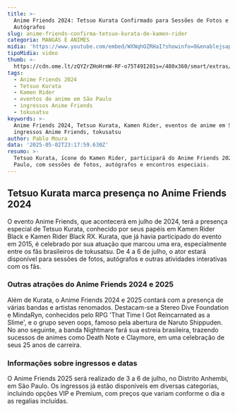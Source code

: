 ```yaml
---
title: >-
  Anime Friends 2024: Tetsuo Kurata Confirmado para Sessões de Fotos e
  Autógrafos
slug: anime-friends-confirma-tetsuo-kurata-de-kamen-rider
categoria: MANGÁS E ANIMES
midia: 'https://www.youtube.com/embed/WXNqhOZRHaI?showinfo=0&enablejsapi=1'
tipoMidia: video
thumb: >-
  https://cdn.ome.lt/zQYZrZHoHrmW-RF-o75T49I20Is=/480x360/smart/extras/conteudos/Design_sem_nome_-_2025-05-02T193910.551.png
tags:
  - Anime Friends 2024
  - Tetsuo Kurata
  - Kamen Rider
  - eventos de anime em São Paulo
  - ingressos Anime Friends
  - tokusatsu
keywords: >-
  Anime Friends 2024, Tetsuo Kurata, Kamen Rider, eventos de anime em São Paulo,
  ingressos Anime Friends, tokusatsu
author: Pablo Moura
data: '2025-05-02T23:17:59.630Z'
resumo: >-
  Tetsuo Kurata, ícone do Kamen Rider, participará do Anime Friends 2024 em São
  Paulo, com sessões de fotos, autógrafos e encontros especiais.
---
```


## Tetsuo Kurata marca presença no Anime Friends 2024

O evento Anime Friends, que acontecerá em julho de 2024, terá a presença especial de Tetsuo Kurata, conhecido por seus papéis em Kamen Rider Black e Kamen Rider Black RX. Kurata, que já havia participado do evento em 2015, é celebrado por sua atuação que marcou uma era, especialmente entre os fãs brasileiros de tokusatsu. De 4 a 6 de julho, o ator estará disponível para sessões de fotos, autógrafos e outras atividades interativas com os fãs.

### Outras atrações do Anime Friends 2024 e 2025

Além de Kurata, o Anime Friends 2024 e 2025 contará com a presença de várias bandas e artistas renomados. Destacam-se a Stereo Dive Foundation e MindaRyn, conhecidos pelo RPG 'That Time I Got Reincarnated as a Slime', e o grupo seven oops, famoso pela abertura de Naruto Shippuden. No ano seguinte, a banda Nightmare fará sua estreia brasileira, trazendo sucessos de animes como Death Note e Claymore, em uma celebração de seus 25 anos de carreira.

### Informações sobre ingressos e datas

O Anime Friends 2025 será realizado de 3 a 6 de julho, no Distrito Anhembi, em São Paulo. Os ingressos já estão disponíveis em diversas categorias, incluindo opções VIP e Premium, com preços que variam conforme o dia e as regalias incluídas.
